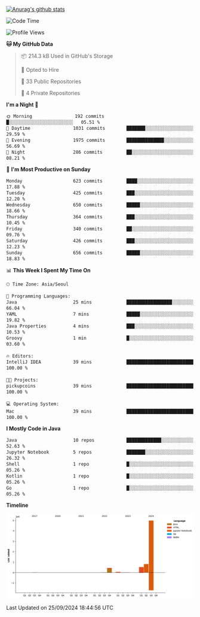 [![Anurag's github stats](https://github-readme-stats.vercel.app/api?username=hajubal)](https://github.com/anuraghazra/github-readme-stats)

<!--START_SECTION:waka-->
![Code Time](http://img.shields.io/badge/Code%20Time-134%20hrs%205%20mins-blue)

![Profile Views](http://img.shields.io/badge/Profile%20Views-10-blue)

**🐱 My GitHub Data** 

> 📦 214.3 kB Used in GitHub's Storage 
 > 
> 💼 Opted to Hire
 > 
> 📜 33 Public Repositories 
 > 
> 🔑 4 Private Repositories 
 > 
**I'm a Night 🦉** 

```text
🌞 Morning                192 commits         █░░░░░░░░░░░░░░░░░░░░░░░░   05.51 % 
🌆 Daytime                1031 commits        ███████░░░░░░░░░░░░░░░░░░   29.59 % 
🌃 Evening                1975 commits        ██████████████░░░░░░░░░░░   56.69 % 
🌙 Night                  286 commits         ██░░░░░░░░░░░░░░░░░░░░░░░   08.21 % 
```
📅 **I'm Most Productive on Sunday** 

```text
Monday                   623 commits         ████░░░░░░░░░░░░░░░░░░░░░   17.88 % 
Tuesday                  425 commits         ███░░░░░░░░░░░░░░░░░░░░░░   12.20 % 
Wednesday                650 commits         █████░░░░░░░░░░░░░░░░░░░░   18.66 % 
Thursday                 364 commits         ███░░░░░░░░░░░░░░░░░░░░░░   10.45 % 
Friday                   340 commits         ██░░░░░░░░░░░░░░░░░░░░░░░   09.76 % 
Saturday                 426 commits         ███░░░░░░░░░░░░░░░░░░░░░░   12.23 % 
Sunday                   656 commits         █████░░░░░░░░░░░░░░░░░░░░   18.83 % 
```


📊 **This Week I Spent My Time On** 

```text
🕑︎ Time Zone: Asia/Seoul

💬 Programming Languages: 
Java                     25 mins             █████████████████░░░░░░░░   66.04 % 
YAML                     7 mins              █████░░░░░░░░░░░░░░░░░░░░   19.82 % 
Java Properties          4 mins              ███░░░░░░░░░░░░░░░░░░░░░░   10.53 % 
Groovy                   1 min               █░░░░░░░░░░░░░░░░░░░░░░░░   03.60 % 

🔥 Editors: 
IntelliJ IDEA            39 mins             █████████████████████████   100.00 % 

🐱‍💻 Projects: 
pickupcoins              39 mins             █████████████████████████   100.00 % 

💻 Operating System: 
Mac                      39 mins             █████████████████████████   100.00 % 
```

**I Mostly Code in Java** 

```text
Java                     10 repos            █████████████░░░░░░░░░░░░   52.63 % 
Jupyter Notebook         5 repos             ███████░░░░░░░░░░░░░░░░░░   26.32 % 
Shell                    1 repo              █░░░░░░░░░░░░░░░░░░░░░░░░   05.26 % 
Kotlin                   1 repo              █░░░░░░░░░░░░░░░░░░░░░░░░   05.26 % 
Go                       1 repo              █░░░░░░░░░░░░░░░░░░░░░░░░   05.26 % 
```



**Timeline**

![Lines of Code chart](https://raw.githubusercontent.com/hajubal/hajubal/main/assets/bar_graph.png)


 Last Updated on 25/09/2024 18:44:56 UTC
<!--END_SECTION:waka-->